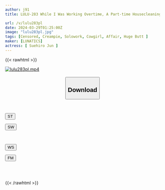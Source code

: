 ```yaml
---
author: j91
title: LULU-283 While I Was Working Overtime, A Part-time Housecleaning Worker Who Couldn't Hide Her Frustration In The Office With Just The Two Of Us Took Advantage Of Her Big Ass And Sexually Harassed Her With Bukkake, And Then She Asked Me To Creampie Her Repeatedly In The Pile-driving Cowgirl Position Until My Testicles Were Empty. . Jun Suehiro

url: /v/lulu283pl
date: 2024-03-29T01:25:00Z
image: "lulu283pl.jpg"
tags: [Censored, Creampie, Solowork, Cowgirl, Affair, Huge Butt	]
maker: [LUNATICS]
actress: [ Suehiro Jun ]
---
```



{{< rawhtml >}}

<div class="video" data-videoid="A0914MdZMYiX7Z1">
    <a href="javascript:;">
        <img src="/v/lulu283pl/lulu283pl.jpg" width="WIDTH" height="HEIGHT" alt="lulu283pl.mp4" loading="lazy">
    </a>
</div>

<script type="text/javascript" src="https://j91.asia/asset/on-demand-st.js"></script>

<br>
  <link rel="stylesheet" href="https://j91.asia/asset/bs5.css">
  
  <center>
  <button class="btn btn-primary" type="button" data-bs-toggle="collapse" data-bs-target=".multi-collapse" aria-expanded="false" aria-controls="multiCollapseExample1 multiCollapseExample2"><h2>Download</h2></button></center>
</p>
<div class="row">
  <div class="col">
    <div class="collapse multi-collapse" id="multiCollapseExample1">
      <div class="card card-body">
	      	      <br>
<div class="buttons">  
<p><a href="https://streamtape.to/v/A0914MdZMYiX7Z1" target="_blank"><button class="btn-hover color-3"><i class="fa fa-download"></i> ST</button></a></p>
<p><a href="https://asnwish.com/ht0tw4izsooy" target="_blank"><button class="btn-hover color-2"><i class="fa fa-download"></i> SW</button></a></p></div>
    </div>
  </div>
</div>
  <div class="col">
    <div class="collapse multi-collapse" id="multiCollapseExample2">
      <div class="card card-body">
	      <br>
<div class="buttons">
<p><a href="https://wolfstream.tv/x1ic8k0uf8zy"><button class="btn-hover color-9"><i class="fa fa-download"></i> WS</button></a></p>
<p><a href="https://filemoon.sx/d/8007lcumw0by"><button class="btn-hover color-8"><i class="fa fa-download"></i> FM</button></a></p></div>
<br><br>
      </div>
    </div>
  </div>
</div>

{{< /rawhtml >}}